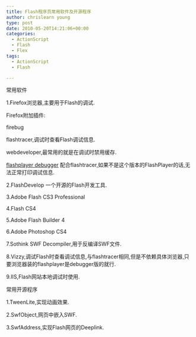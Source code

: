 ```yaml
---
title: Flash程序员常用软件及开源程序
author: chrislearn young
type: post
date: 2010-05-20T14:21:06+00:00
categories:
  - ActionScript
  - Flash
  - Flex
tags:
  - ActionScript
  - Flash

---
```

常用软件

1.Firefox浏览器,主要用于Flash的调试.
  
Firefox附加插件:
  
firebug
  
flashtracer,调试时查看Flash调试信息.
  
webdeveloper,最常用的就是在调试时禁用缓存.

<!--more-->
  
<a href="http://www.adobe.com/support/flashplayer/downloads.html" target="_blank">flashplayer debugger</a> 配合flashtracer,如果不是这个版本的FlashPlayer的话,无法正常打印调试信息.

2.FlashDevelop 一个开源的Flash开发工具.

3.Adobe Flash CS3 Professional

4.Flash CS4

5.Adobe Flash Builder 4

6.Adobe Photoshop CS4

7.Sothink SWF Decompiler,用于反编译SWF文件.

8.Vizzy,调试Flash时查看调试信息,与flashtracer相同,但是不依赖具体浏览器,只要浏览器装的flashplayer是debugger版的就行.

9.IIS,Flash网站本地调试时使用.

常用开源程序

1.TweenLite,实现动画效果.

2.SwfObject,网页中嵌入SWF.

3.SwfAddress,实现Flash网页的Deeplink.
